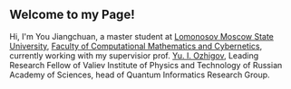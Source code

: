 ## Welcome to my Page!  
Hi, I'm You Jiangchuan, a master student at [Lomonosov Moscow State University](https://www.msu.ru/en/), [Faculty of Computational Mathematics and Cybernetics](https://cs.msu.ru/en), currently working with my supervisior prof. [Yu. I. Ozhigov](https://ru.wikipedia.org/wiki/%D0%9E%D0%B6%D0%B8%D0%B3%D0%BE%D0%B2,_%D0%AE%D1%80%D0%B8%D0%B9_%D0%98%D0%B3%D0%BE%D1%80%D0%B5%D0%B2%D0%B8%D1%87), Leading Research Fellow of Valiev Institute of Physics and Technology of Russian Academy
of Sciences, head of Quantum Informatics Research Group. 
